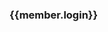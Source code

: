 <div class="break-out-full-width">
    <div class="w-3/4 m-auto flex flex-wrap">
        <div v-for="member in members" class="w-1/6 p-4 mb-8 relative">
            <div class="bg-gray-faded-800 p-4 text-white flex flex-col items-center">
                <img :src="member.avatar_url" class="rounded-full pin-l pin-t absolute w-1/3">
                <h3 class="mt-8">{{member.login}}</h3>
            </div>
        </div>
    </div>
</div>


<script>
export default {
    data: () => ({
        members: []
    }),
    async created() {
        let response = await fetch('https://api.github.com/orgs/inexorgame/members')
        this.members = await response.json()
    }
}
</script>